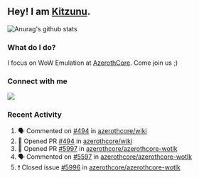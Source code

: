 ## Hey! I am [Kitzunu](https://Github.com/Kitzunu).

![Anurag's github stats](https://github-readme-stats.kitzunu.vercel.app/api?username=Kitzunu&show_icons=true)

### What do I do?

I focus on WoW Emulation at [AzerothCore](https://Github.com/AzerothCore). Come join us ;)

### Connect with me
[![](https://img.shields.io/badge/AzerothCore%20Discord-Connect%20with%20me!-green)](https://discord.com/invite/gkt4y2x)

### Recent Activity

<!--START_SECTION:activity-->
1. 🗣 Commented on [#494](https://github.com/azerothcore/wiki/issues/494) in [azerothcore/wiki](https://github.com/azerothcore/wiki)
2. 💪 Opened PR [#494](https://github.com/azerothcore/wiki/pull/494) in [azerothcore/wiki](https://github.com/azerothcore/wiki)
3. 💪 Opened PR [#5997](https://github.com/azerothcore/azerothcore-wotlk/pull/5997) in [azerothcore/azerothcore-wotlk](https://github.com/azerothcore/azerothcore-wotlk)
4. 🗣 Commented on [#5597](https://github.com/azerothcore/azerothcore-wotlk/issues/5597) in [azerothcore/azerothcore-wotlk](https://github.com/azerothcore/azerothcore-wotlk)
5. ❗️ Closed issue [#5996](https://github.com/azerothcore/azerothcore-wotlk/issues/5996) in [azerothcore/azerothcore-wotlk](https://github.com/azerothcore/azerothcore-wotlk)
<!--END_SECTION:activity-->
